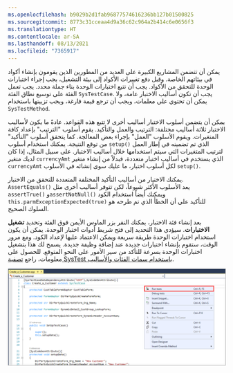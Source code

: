 ```yaml
---
ms.openlocfilehash: b9029b2d1fab96877574616236bb127b01500825
ms.sourcegitcommit: 8773c31cceaa4d9a36c62c964a2b414c6e0656f3
ms.translationtype: HT
ms.contentlocale: ar-SA
ms.lasthandoff: 08/13/2021
ms.locfileid: "7365917"
---
```

يمكن أن تتضمن المشاريع الكبيرة على العديد من المطورين الذين يقومون بإنشاء أكواد في بيئاتهم الخاصة. وقبل دفع تغييرات الأكواد إلى بيئة التشغيل، يجب إجراء اختبارات الوحدة للتحقق من الأكواد. يجب أن تتبع اختبارات الوحدة بناء جملة محدد. يجب تعمل الفئة على توسيع نطاق الفئة `SysTestCase`. يجب أن تكون أساليب الاختبار عامة، ولا يمكن أن تحتوي علي معلمات، ويجب أن ترجع قيمة فارغة، ويجب تزيينها باستخدام `SysTestMethod`.
 
يمكن أن يتضمن أسلوب الاختبار أساليب أخرى لا تتبع هذه القواعد. عادةً ما يكون لأساليب الاختبار ثلاثة أساليب مختلفة: الترتيب والعمل والتأكيد. يقوم أسلوب "الترتيب" بإعداد كافة المتغيرات.
ويقوم الأسلوب "العمل" بإجراء بعض المعالجة. كما يتحقق أسلوب "التأكيد" من توقع النتيجة. يمكنك استخدام أسلوب `setup()` الذي تم تضمينه في إطار العمل لترتيب المتغيرات التي سيتم استخدامها خلال أساليب الاختبار. على سبيل المثال، إذا كان لديك متغير `currencyAmt` الذي يستخدم في أساليب اختبار متعددة، فبدلاً من إنشاء متغير `currencyAmt` لكل أسلوب اختبار، ما عليك سوى إنشائه في الأسلوب `setup()`.

يمكنك الاختيار من أساليب التأكيد المختلفة المتعددة للتحقق من الاختبار. `AssertEquals()` يعد الأسلوب الأكثر شيوعاً، لكن تتوفر أساليب أخرى مثل `assertTrue()` و`assertNotNull()` ويمكنك أيضاً استخدام الكود `this.parmExceptionExpected(true)` للتأكيد على أن الخطأ الذي تم طرحه هو السلوك الصحيح.

بعد إنشاء فئة الاختبار، يمكنك النقر بزر الماوس الأيمن فوق الفئة وتحديد **تشغيل الاختبارات**. سيؤدي هذا التحديد إلى فتح شريط أدوات اختبار الوحدة. يمكن أن يكون استخدام اختبارات الوحدة طريقة سريعة ويمكن الاعتماد عليها لإعداد الكود. ومع مرور الوقت، ستقوم بإنشاء اختبارات جديدة عند إضافة وظيفة جديدة. يسمح لك هذا بتشغيل اختبارات الوحدة بسرعة للتأكد من سير الأمور على النحو المتوقع. للحصول على معلومات، راجع [تصفية SysTest باستخدام سمات الفئات والأساليب](/dynamics365/fin-ops-core/dev-itpro/perf-test/systest-filtering/?azure-portal=true).

[ ![لقطة شاشة لخيار تشغيل اختبارات Visual studio.](../media/run-tests.png) ](../media/run-tests.png#lightbox)